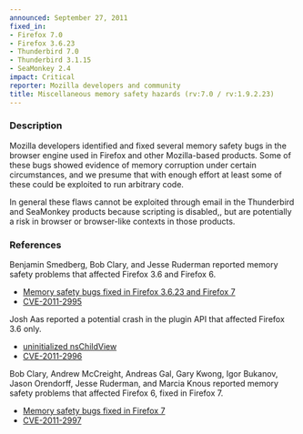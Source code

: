 ```yaml
---
announced: September 27, 2011
fixed_in:
- Firefox 7.0
- Firefox 3.6.23
- Thunderbird 7.0
- Thunderbird 3.1.15
- SeaMonkey 2.4
impact: Critical
reporter: Mozilla developers and community
title: Miscellaneous memory safety hazards (rv:7.0 / rv:1.9.2.23)
---
```


<h3>Description</h3>

<p>Mozilla developers identified and fixed several memory safety bugs
in the browser engine used in Firefox and other Mozilla-based
products. Some of these bugs showed evidence of memory corruption
under certain circumstances, and we presume that with enough effort at
least some of these could be exploited to run arbitrary code.</p>

<p>In general these flaws cannot be exploited through email in the Thunderbird
and SeaMonkey products because scripting is disabled,, but are potentially a risk
in browser or browser-like contexts in those products.</p>

<h3>References</h3>

<p>Benjamin Smedberg, Bob Clary, and Jesse Ruderman reported
memory safety problems that affected Firefox 3.6 and Firefox 6.</p>
<ul>
  <li><a href="https://bugzilla.mozilla.org/buglist.cgi?bug_id=655098,660453,662215,665360">
          Memory safety bugs fixed in Firefox 3.6.23 and Firefox 7</a></li>
  <li><a class="ex-ref" href="http://cve.mitre.org/cgi-bin/cvename.cgi?name=CVE-2011-2995">CVE-2011-2995</a></li>
</ul>

<p>Josh Aas reported a potential crash in the plugin API that affected Firefox 3.6 only.</p>
<ul>
  <li><a href="https://bugzilla.mozilla.org/show_bug.cgi?id=555018">uninitialized nsChildView</a></li>
  <li><a class="ex-ref" href="http://cve.mitre.org/cgi-bin/cvename.cgi?name=CVE-2011-2996">CVE-2011-2996</a></li>
</ul>

<p>Bob Clary, Andrew McCreight, Andreas Gal, Gary Kwong, Igor Bukanov,
Jason Orendorff, Jesse Ruderman, and Marcia Knous
reported memory safety problems that affected Firefox 6, fixed in Firefox 7.
</p>
<ul>
  <li><a href="https://bugzilla.mozilla.org/buglist.cgi?bug_id=672436,667011,671756,657198,667507,658864,661567,664930,668941,669228,670319,673757,678818,552002">
          Memory safety bugs fixed in Firefox 7</a></li>
  <li><a class="ex-ref" href="http://cve.mitre.org/cgi-bin/cvename.cgi?name=CVE-2011-2997">CVE-2011-2997</a></li>
</ul>



